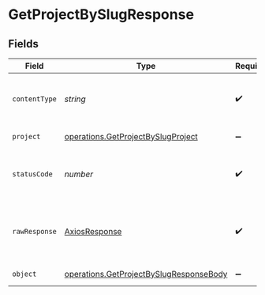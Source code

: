 # GetProjectBySlugResponse


## Fields

| Field                                                                                                     | Type                                                                                                      | Required                                                                                                  | Description                                                                                               |
| --------------------------------------------------------------------------------------------------------- | --------------------------------------------------------------------------------------------------------- | --------------------------------------------------------------------------------------------------------- | --------------------------------------------------------------------------------------------------------- |
| `contentType`                                                                                             | *string*                                                                                                  | :heavy_check_mark:                                                                                        | HTTP response content type for this operation                                                             |
| `project`                                                                                                 | [operations.GetProjectBySlugProject](../../../sdk/models/operations/getprojectbyslugproject.md)           | :heavy_minus_sign:                                                                                        | A project object                                                                                          |
| `statusCode`                                                                                              | *number*                                                                                                  | :heavy_check_mark:                                                                                        | HTTP response status code for this operation                                                              |
| `rawResponse`                                                                                             | [AxiosResponse](https://axios-http.com/docs/res_schema)                                                   | :heavy_check_mark:                                                                                        | Raw HTTP response; suitable for custom response parsing                                                   |
| `object`                                                                                                  | [operations.GetProjectBySlugResponseBody](../../../sdk/models/operations/getprojectbyslugresponsebody.md) | :heavy_minus_sign:                                                                                        | Error response.                                                                                           |